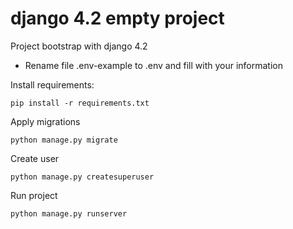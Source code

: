 # django 4.2 empty project

Project bootstrap with django 4.2
 
 - Rename file .env-example to .env and fill with your information

Install requirements:

    pip install -r requirements.txt

Apply migrations

    python manage.py migrate

Create user

    python manage.py createsuperuser

Run project

    python manage.py runserver

